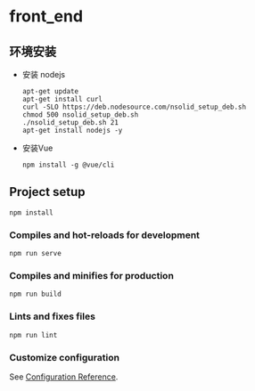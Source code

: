 # front_end

## 环境安装

* 安装 nodejs

  ```
  apt-get update
  apt-get install curl
  curl -SLO https://deb.nodesource.com/nsolid_setup_deb.sh
  chmod 500 nsolid_setup_deb.sh
  ./nsolid_setup_deb.sh 21
  apt-get install nodejs -y
  ```

* 安装Vue

  ```
  npm install -g @vue/cli 
  ```

  

## Project setup

```
npm install
```

### Compiles and hot-reloads for development
```
npm run serve
```

### Compiles and minifies for production
```
npm run build
```

### Lints and fixes files
```
npm run lint
```

### Customize configuration
See [Configuration Reference](https://cli.vuejs.org/config/).

